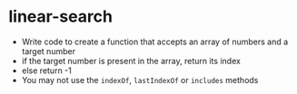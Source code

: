 # linear-search

* Write code to create a function that accepts an array of numbers and a target number
* if the target number is present in the array, return its index
* else return -1
* You may not use the `indexOf`, `lastIndexOf` or `includes` methods